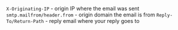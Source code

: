 
`X-Originating-IP` - origin IP where the email was sent
`smtp.mailfrom/header.from` - origin domain the email is from
`Reply-To/Return-Path` - reply email where your reply goes to
